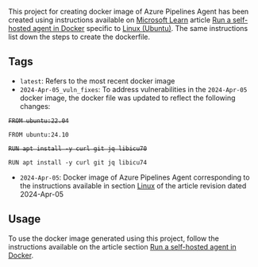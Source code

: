 This project for creating docker image of Azure Pipelines Agent has been created using instructions available on [Microsoft Learn](https://learn.microsoft.com) article [Run a self-hosted agent in Docker](https://learn.microsoft.com/en-us/azure/devops/pipelines/agents/docker?view=azure-devops) specific to [Linux (Ubuntu)](https://learn.microsoft.com/en-us/azure/devops/pipelines/agents/docker?view=azure-devops#linux). The same instructions list down the steps to create the dockerfile.

Tags
---
- `latest`: Refers to the most recent docker image
- `2024-Apr-05_vuln_fixes`: To address vulnerabilities in the `2024-Apr-05` docker image, the docker file was updated to reflect the following changes:

<strike>

```docker
FROM ubuntu:22.04
```

</strike>

```docker
FROM ubuntu:24.10
```

<strike>

```docker
RUN apt install -y curl git jq libicu70
```

</strike>

```docker
RUN apt install -y curl git jq libicu74
```

- `2024-Apr-05`: Docker image of Azure Pipelines Agent corresponding to the instructions available in section [Linux](https://learn.microsoft.com/en-us/azure/devops/pipelines/agents/docker?view=azure-devops#linux) of the article revision dated 2024-Apr-05


Usage
---

To use the docker image generated using this project, follow the instructions available on the article section [Run a self-hosted agent in Docker](https://learn.microsoft.com/en-us/azure/devops/pipelines/agents/docker?view=azure-devops#start-the-image-1).
